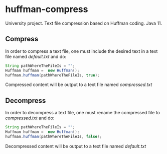 # huffman-compress
University project. Text file compression based on Huffman coding. Java 11.

## Compress
In order to compress a text file, one must include the desired text in a text file named *default.txt* and do:
```java
String pathWhereTheFileIs = "";
Huffman huffman =  new Huffman();
huffman.huffman(pathWhereTheFileIs, true);
```
Compressed content will be output to a text file named *compressed.txt*

## Decompress
In order to decompress a text file, one must rename the compressed file to *compressed.txt* and do:
```java
String pathWhereTheFileIs = "";
Huffman huffman =  new Huffman();
huffman.huffman(pathWhereTheFileIs, false);
```
Decompressed content will be output to a text file named *default.txt*
